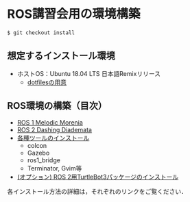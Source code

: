 # ROS講習会用の環境構築

```bash
$ git checkout install
```

## 想定するインストール環境

- ホストOS：Ubuntu 18.04 LTS 日本語Remixリリース
  - [dotfilesの用意](./install_dotfiles.md)

## ROS環境の構築（目次）

- [ROS 1 Melodic Morenia](./install_melodic.md)
- [ROS 2 Dashing Diademata](./install_dashing.md)
- [各種ツールのインストール](./install_tools.md)
  - colcon
  - Gazebo
  - ros1_bridge
  - Terminator, Gvim等
- [(オプション) ROS 2用TurtleBot3パッケージのインストール](./install_tb3.md)

各インストール方法の詳細は，それぞれのリンクをご覧ください．
